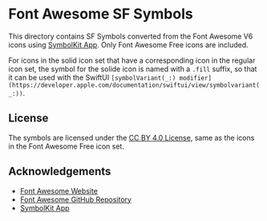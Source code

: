 # Font Awesome SF Symbols

This directory contains SF Symbols converted from the Font Awesome V6 icons using [SymbolKit App](https://symbolkit.app). Only Font Awesome Free icons are included.

For icons in the solid icon set that have a corresponding icon in the regular icon set, the symbol for the solide icon is named with a `.fill` suffix, so that it can be used with the SwiftUI `[symbolVariant(_:) modifier](https://developer.apple.com/documentation/swiftui/view/symbolvariant(_:))`.

## License

The symbols are licensed under the [CC BY 4.0 License](https://creativecommons.org/licenses/by/4.0/), same as the icons in the Font Awesome Free icon set.

## Acknowledgements

-   [Font Awesome Website](https://fontawesome.com/)
-   [Font Awesome GitHub Repository](https://github.com/FortAwesome/Font-Awesome)
-   [SymbolKit App](https://symbolkit.app)

